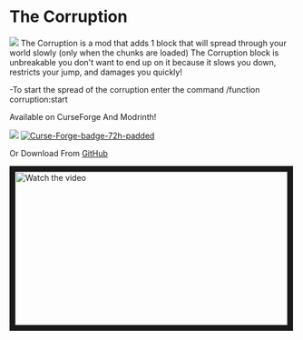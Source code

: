 # The Corruption

<a href="https://discord.gg/TwHQq95Gea"><img src="https://i.postimg.cc/Fzj7T05w/discord.png"></a>
The Corruption is a mod that adds 1 block that will spread through your world slowly (only when the chunks are loaded) The Corruption block is unbreakable you don't want to end up on it because it slows you down, restricts your jump, and damages you quickly!

-To start the spread of the corruption enter the command /function corruption:start

Available on CurseForge And Modrinth!

<a href="https://modrinth.com/mod/the-corruption"><img src="https://raw.githubusercontent.com/Prospector/badges/master/modrinth-badge-72h-padded.png"></a>
<a href="https://www.curseforge.com/minecraft/mc-mods/the-corruption-block/files"><img src="https://i.ibb.co/K9HSKr3/Curse-Forge-badge-72h-padded.png" alt="Curse-Forge-badge-72h-padded" border="0"></a>


Or Download From
<a href="https://github.com/ItsmagmaMan09/The-Corruption/releases">GitHub</a>

<a href="http://www.youtube.com/watch?feature=player_embedded&v=K5NnhG2O0eo" target="_blank">
 <img src="http://img.youtube.com/vi/K5NnhG2O0eo/mqdefault.jpg" alt="Watch the video" width="480" height="270" border="10" />
</a>
